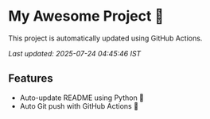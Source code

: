 # My Awesome Project 🚀

This project is automatically updated using GitHub Actions.

_Last updated: 2025-07-24 04:45:46 IST_

## Features
- Auto-update README using Python 🐍
- Auto Git push with GitHub Actions 🤖
